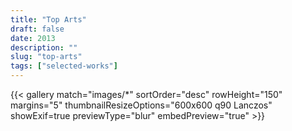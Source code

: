 ```yaml
---
title: "Top Arts"
draft: false
date: 2013
description: ""
slug: "top-arts"
tags: ["selected-works"]
---
```


{{< gallery match="images/*" sortOrder="desc" rowHeight="150" margins="5" thumbnailResizeOptions="600x600 q90 Lanczos" showExif=true previewType="blur" embedPreview="true" >}}
